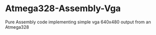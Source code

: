 # Atmega328-Assembly-Vga
Pure Assembly code implementing simple vga 640x480 output from an Atmega328

